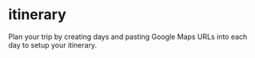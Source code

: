 # itinerary

Plan your trip by creating days and pasting Google Maps URLs into each day to setup your itinerary.
